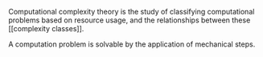 Computational complexity theory is the study of classifying computational problems based on resource usage, and the relationships between these [[complexity classes]].

A computation problem is solvable by the application of mechanical steps.
